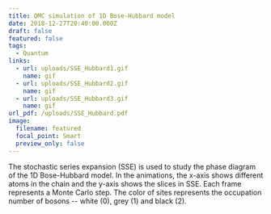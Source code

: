 ```yaml
---
title: QMC simulation of 1D Bose-Hubbard model
date: 2018-12-27T20:40:00.000Z
draft: false
featured: false
tags:
  - Quantum
links:
  - url: uploads/SSE_Hubbard1.gif
    name: gif
  - url: uploads/SSE_Hubbard2.gif
    name: gif
  - url: uploads/SSE_Hubbard3.gif
    name: gif
url_pdf: /uploads/SSE_Hubbard.pdf
image:
  filename: featured
  focal_point: Smart
  preview_only: false
---
```

The stochastic series expansion (SSE) is used to study the phase diagram of the 1D Bose-Hubbard model. In the animations, the x-axis shows different atoms in the chain and the y-axis shows the slices in SSE. Each frame represents a Monte Carlo step. The color of sites represents the occupation number of bosons -- white (0), grey (1) and black (2).
